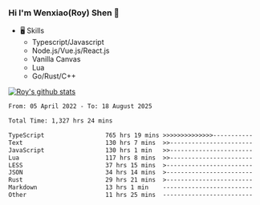 ### Hi I'm Wenxiao(Roy) Shen 👋
- 🖥 Skills
  - Typescript/Javascript
  - Node.js/Vue.js/React.js
  - Vanilla Canvas
  - Lua
  - Go/Rust/C++

[![Roy's github stats](https://github-readme-stats.vercel.app/api?username=RoyShen12&show_icons=true&theme=radical&hide=prs,contribs)](https://github.com/anuraghazra/github-readme-stats)
<!--START_SECTION:waka-->

```txt
From: 05 April 2022 - To: 18 August 2025

Total Time: 1,327 hrs 24 mins

TypeScript                 765 hrs 19 mins >>>>>>>>>>>>>>-----------   57.16 %
Text                       130 hrs 7 mins  >>-----------------------   09.72 %
JavaScript                 130 hrs 1 min   >>-----------------------   09.71 %
Lua                        117 hrs 8 mins  >>-----------------------   08.75 %
LESS                       37 hrs 15 mins  >------------------------   02.78 %
JSON                       34 hrs 14 mins  >------------------------   02.56 %
Rust                       29 hrs 21 mins  >------------------------   02.19 %
Markdown                   13 hrs 1 min    -------------------------   00.97 %
Other                      11 hrs 25 mins  -------------------------   00.85 %
```

<!--END_SECTION:waka-->
